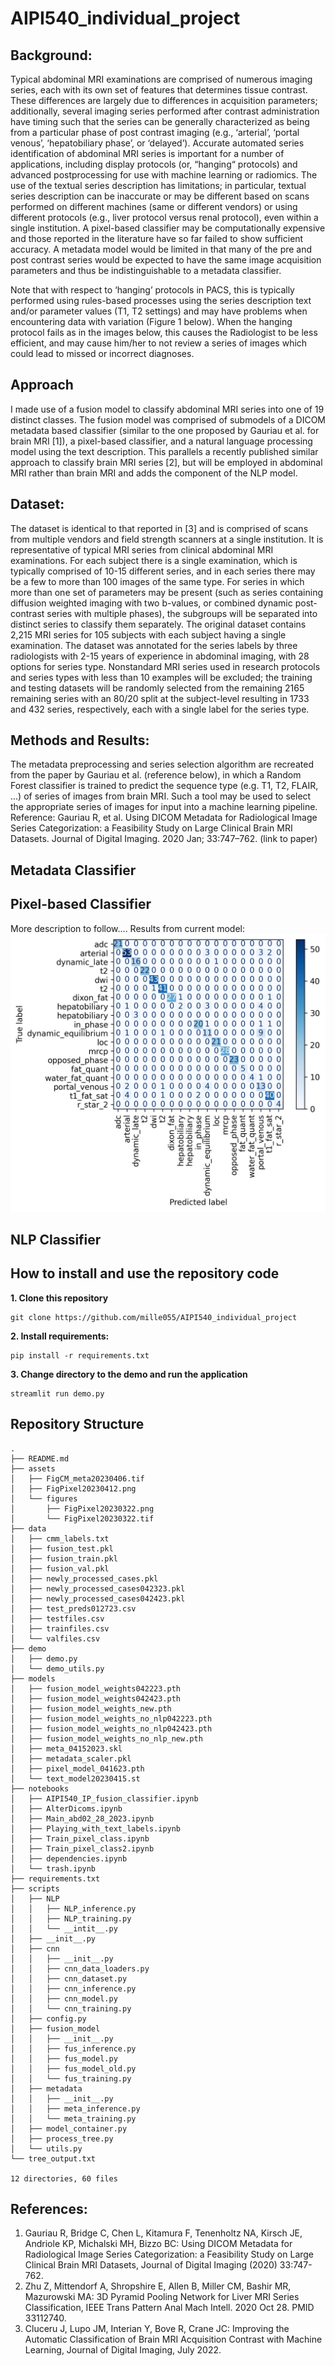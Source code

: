 # AIPI540_individual_project


## Background:
Typical abdominal MRI examinations are comprised of numerous imaging series, each with its own set of features that determines tissue contrast. These differences are largely due to differences in acquisition parameters; additionally, several imaging series performed after contrast administration have timing such that the series can be generally characterized as being from a particular phase of post contrast imaging (e.g., ‘arterial’, ‘portal venous’, ‘hepatobiliary phase’, or ‘delayed’). Accurate automated series identification of abdominal MRI series is important for a number of applications, including display protocols (or, “hanging“ protocols) and advanced postprocessing for use with machine learning or radiomics. The use of the textual series description has limitations; in particular, textual series description can be inaccurate or may be different based on scans performed on different machines (same or different vendors) or using different protocols (e.g., liver protocol versus renal protocol), even within a single institution. A pixel-based classifier may be computationally expensive and those reported in the literature have so far failed to show sufficient accuracy. A metadata model would be limited in that many of the pre and post contrast series would be expected to have the same image acquisition parameters and thus be indistinguishable to a metadata classifier. 

Note that with respect to ‘hanging’ protocols in PACS, this is typically performed using rules-based processes using the series description text and/or parameter values (T1, T2 settings) and may have problems when encountering data with variation (Figure 1 below). When the hanging protocol fails as in the images below, this causes the Radiologist to be less efficient, and may cause him/her to not review a series of images which could lead to missed or incorrect diagnoses. 


## Approach
I made use of a fusion model to classify abdominal MRI series into one of 19 distinct classes. The fusion model was comprised of submodels of a DICOM metadata based classifier (similar to the one proposed by Gauriau et al. for brain MRI [1]), a pixel-based classifier, and a natural language processing model using the text description. This parallels a recently published similar approach to classify brain MRI series [2], but will be employed in abdominal MRI rather than brain MRI and adds the component of the NLP model. 

## Dataset:
The dataset is identical to that reported in [3] and is comprised of scans from multiple vendors and field strength scanners at a single institution. It is representative of typical MRI series from clinical abdominal MRI examinations. For each subject there is a single examination, which is typically comprised of 10-15 different series, and in each series there may be a few to more than 100 images of the same type. For series in which more than one set of parameters may be present (such as series containing diffusion weighted imaging with two b-values, or combined dynamic post-contrast series with multiple phases), the subgroups will be separated into distinct series to classify them separately. The original dataset contains 2,215 MRI series for 105 subjects with each subject having a single examination. The dataset was annotated for the series labels by three radiologists with 2-15 years of experience in abdominal imaging, with 28 options for series type.  Nonstandard MRI series used in research protocols and series types with less than 10 examples will be excluded; the training and testing datasets will be randomly selected from the remaining 2165 remaining series with an 80/20 split at the subject-level resulting in 1733 and 432 series, respectively, each with a single label for the series type. 

## Methods and Results:
The metadata preprocessing and series selection algorithm are recreated from the paper by Gauriau et al. (reference below), in which a Random Forest classifier is trained to predict the sequence type (e.g. T1, T2, FLAIR, ...) of series of images from brain MRI. Such a tool may be used to select the appropriate series of images for input into a machine learning pipeline.
Reference: Gauriau R, et al. Using DICOM Metadata for Radiological Image Series Categorization: a Feasibility Study on Large Clinical Brain MRI Datasets. Journal of Digital Imaging. 2020 Jan; 33:747–762. (link to paper)

## Metadata Classifier

## Pixel-based Classifier
More description to follow....
Results from current model:
![img.png](/assets/figures/FigPixel20230322.png)

## NLP Classifier


## How to install and use the repository code
**1. Clone this repository**
```
git clone https://github.com/mille055/AIPI540_individual_project
```
**2. Install requirements:**
```
pip install -r requirements.txt
```
**3. Change directory to the demo and run the application**
```
streamlit run demo.py
```

## Repository Structure
```
.
├── README.md
├── assets
│   ├── FigCM_meta20230406.tif
│   ├── FigPixel20230412.png
│   └── figures
│       ├── FigPixel20230322.png
│       └── FigPixel20230322.tif
├── data
│   ├── cmm_labels.txt
│   ├── fusion_test.pkl
│   ├── fusion_train.pkl
│   ├── fusion_val.pkl
│   ├── newly_processed_cases.pkl
│   ├── newly_processed_cases042323.pkl
│   ├── newly_processed_cases042423.pkl
│   ├── test_preds012723.csv
│   ├── testfiles.csv
│   ├── trainfiles.csv
│   └── valfiles.csv
├── demo
│   ├── demo.py
│   └── demo_utils.py
├── models
│   ├── fusion_model_weights042223.pth
│   ├── fusion_model_weights042423.pth
│   ├── fusion_model_weights_new.pth
│   ├── fusion_model_weights_no_nlp042223.pth
│   ├── fusion_model_weights_no_nlp042423.pth
│   ├── fusion_model_weights_no_nlp_new.pth
│   ├── meta_04152023.skl
│   ├── metadata_scaler.pkl
│   ├── pixel_model_041623.pth
│   └── text_model20230415.st
├── notebooks
│   ├── AIPI540_IP_fusion_classifier.ipynb
│   ├── AlterDicoms.ipynb
│   ├── Main_abd02_28_2023.ipynb
│   ├── Playing_with_text_labels.ipynb
│   ├── Train_pixel_class.ipynb
│   ├── Train_pixel_class2.ipynb
│   ├── dependencies.ipynb
│   └── trash.ipynb
├── requirements.txt
├── scripts
│   ├── NLP
│   │   ├── NLP_inference.py
│   │   ├── NLP_training.py
│   │   └── __intit__.py
│   ├── __init__.py
│   ├── cnn
│   │   ├── __init__.py
│   │   ├── cnn_data_loaders.py
│   │   ├── cnn_dataset.py
│   │   ├── cnn_inference.py
│   │   ├── cnn_model.py
│   │   └── cnn_training.py
│   ├── config.py
│   ├── fusion_model
│   │   ├── __init__.py
│   │   ├── fus_inference.py
│   │   ├── fus_model.py
│   │   ├── fus_model_old.py
│   │   └── fus_training.py
│   ├── metadata
│   │   ├── __init__.py
│   │   ├── meta_inference.py
│   │   └── meta_training.py
│   ├── model_container.py
│   ├── process_tree.py
│   └── utils.py
└── tree_output.txt

12 directories, 60 files

```


## References:
1.	Gauriau R, Bridge C, Chen L, Kitamura F, Tenenholtz NA, Kirsch JE, Andriole KP, Michalski MH, Bizzo BC: Using DICOM Metadata for Radiological Image Series Categorization: a Feasibility Study on Large Clinical Brain MRI Datasets,  Journal of Digital Imaging (2020) 33:747-762.
2.	Zhu Z, Mittendorf A, Shropshire E, Allen B, Miller CM, Bashir MR, Mazurowski MA: 3D Pyramid Pooling Network for Liver MRI Series Classification,   IEEE Trans Pattern Anal Mach Intell. 2020 Oct 28. PMID 33112740.
3.	Cluceru J, Lupo JM, Interian Y, Bove R, Crane JC: Improving the Automatic Classification of Brain MRI Acquisition Contrast with Machine Learning, Journal of Digital Imaging, July 2022.
